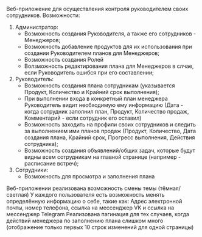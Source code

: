 Веб-приложение для осуществления контроля руководителем своих сотрудников.
Возможности:
1) Администратор:
   - Возможность создания Руководителя, а также его сотрудников - Менеджеров;
   - Возможность добавление продуктов для их использования при создании Руководителем планов для Менеджеров;
   - Возможность создания Ролей
   - Волзможность редактирования плана для Менеджеров в слчае, если Руководитель ошибся при его составлении;
2) Руководитель:
   - Возможность создания плана сотрудникам (указывается Продукт, Количество и Крайний срок выполнения);
   - При выполнении входа в конкретный план менеджера Руководитель видит необходимую ему информацию (Дата - когда сотрудник заполнил план,	Продукт,	Количество продаж,	Комментарий - если сотрудник его оставил)
   - Возможность заходить на профили своих сотрудников и следить за выполнением ими планов продаж (Продукт, Количество, Дата создания плана, Крайний срок, Прогресс выполнения, Действия сотрудника);
   - Возможность создания объявлений/общих задач, которые будут видны всем сотрудникам на главной странице (например - расписание встреч);
3) Сотрудники:
   - Возможность для просмотра и заполнения плана


Веб-приложении реализована возможность смены темы (тёмная/светлая)
У каждого пользователя есть возможность менять определённую информацию о себе, такие как: Адрес электронной почты, номер телефона, ссылка на мессенджер VK и ссылка на мессенджер Telegram
Реализована пагинация для тех случаев, когда действий менеджера по заполнению плана слишком много (отображение только первых 10 строк изменений для одной страницы)
